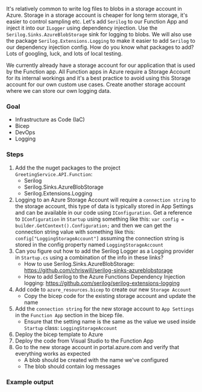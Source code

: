 It's relatively common to write log files to blobs in a storage account in Azure. Storage in a storage account is cheaper for long term storage, it's easier to control sampling etc. Let's add `Serilog` to our Function App and inject it into our `ILogger` using dependency injection. Use the `Serilog.Sinks.AzureBlobStorage` sink for logging to blobs. We will also use the package `Serilog.Extensions.Logging` to make it easier to add `Serilog` to our dependency injection config. How do you know what packages to add? Lots of googling, luck, and lots of local testing.

We currently already have a storage account for our application that is used by the Function app. All Function apps in Azure require a Storage Account for its internal workings and it's a best practice to avoid using this Storage account for our own custom use cases. Create another storage account where we can store our own logging data.

### Goal
- Infrastructure as Code (IaC)
- Bicep
- DevOps
- Logging

### Steps
1. Add the the nuget packages to the project `GreetingService.API.Function`:
    * Serilog
    * Serilog.Sinks.AzureBlobStorage
    * Serilog.Extensions.Logging
2. Logging to an Azure Storage Account will require a `connection string` to the storage account, this type of data is typically stored in App Settings and can be available in our code using `IConfiguration`. Get a reference to `IConfiguration` in `Startup` using something like this: `var config = builder.GetContext().Configuration;` and then we can get the connection string value with something like this: `config["LoggingStorageAccount"]` assuming the connection string is stored in the config property named `LoggingStorageAccount`
3. Can you figure out how to add the Serilog Logger as a Logging provider in `Startup.cs` using a combination of the info in these links?
    * How to use Serilog.Sinks.AzureBlobStorage: https://github.com/chriswill/serilog-sinks-azureblobstorage
    * How to add Serilog to the Azure Functions Dependency Injection logging: https://github.com/serilog/serilog-extensions-logging
4. Add code to `azure_resources.bicep` to create our new `Storage Account`
    * Copy the bicep code for the existing storage account and update the name
5. Add the `connection string` for the new storage account to `App Settings` in the `Function App` section in the bicep file.
    * Ensure that the setting name is the same as the value we used inside `Startup` class: `LoggingStorageAccount` 
6. Deploy the bicep template to Azure
7. Deploy the code from Visual Studio to the Function App
8. Go to the new storage account in portal.azure.com and verify that everything works as expected
    * A blob should be created with the name we've configured
    * The blob should contain log messages

### Example output
